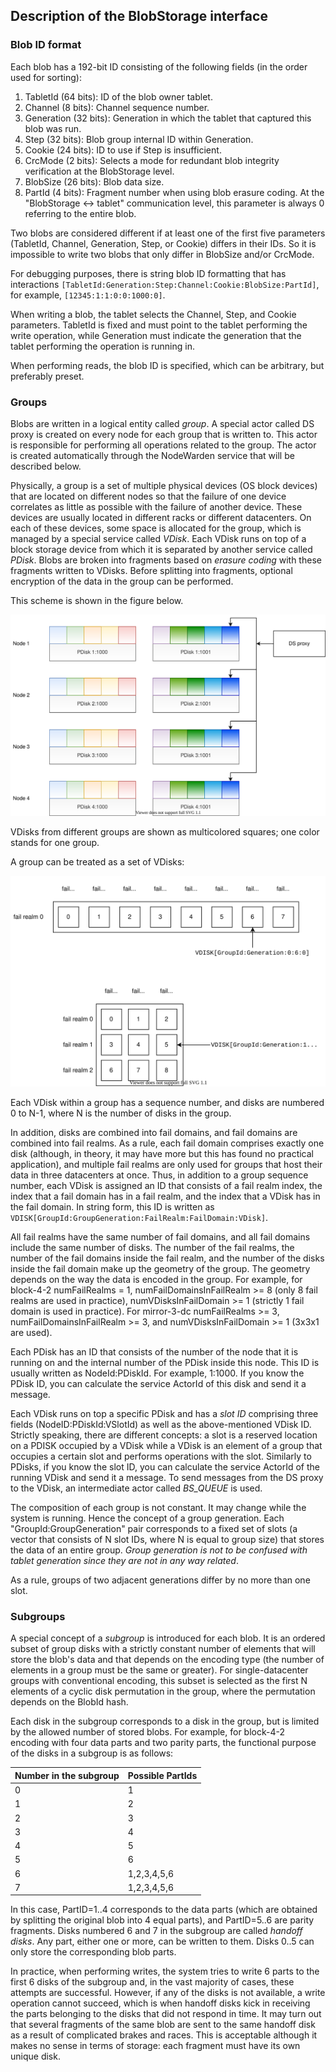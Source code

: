 ## Description of the BlobStorage interface

### Blob ID format

Each blob has a 192-bit ID consisting of the following fields (in the order used for sorting):

1. TabletId (64 bits): ID of the blob owner tablet.
2. Channel (8 bits): Channel sequence number.
3. Generation (32 bits): Generation in which the tablet that captured this blob was run.
4. Step (32 bits): Blob group internal ID within Generation.
5. Cookie (24 bits): ID to use if Step is insufficient.
6. CrcMode (2 bits): Selects a mode for redundant blob integrity verification at the BlobStorage level.
7. BlobSize (26 bits): Blob data size.
8. PartId (4 bits): Fragment number when using blob erasure coding. At the "BlobStorage <-> tablet" communication level, this parameter is always 0 referring to the entire blob.

Two blobs are considered different if at least one of the first five parameters (TabletId, Channel, Generation, Step, or Cookie) differs in their IDs. So it is impossible to write two blobs that only differ in BlobSize and/or CrcMode.

For debugging purposes, there is string blob ID formatting that has interactions `[TabletId:Generation:Step:Channel:Cookie:BlobSize:PartId]`, for example, `[12345:1:1:0:0:1000:0]`.

When writing a blob, the tablet selects the Channel, Step, and Cookie parameters. TabletId is fixed and must point to the tablet performing the write operation, while Generation must indicate the generation that the tablet performing the operation is running in.

When performing reads, the blob ID is specified, which can be arbitrary, but preferably preset.

### Groups

Blobs are written in a logical entity called *group*. A special actor called DS proxy is created on every node for each group that is written to. This actor is responsible for performing all operations related to the group. The actor is created automatically through the NodeWarden service that will be described below.

Physically, a group is a set of multiple physical devices (OS block devices) that are located on different nodes so that the failure of one device correlates as little as possible with the failure of another device. These devices are usually located in different racks or different datacenters. On each of these devices, some space is allocated for the group, which is managed by a special service called _VDisk_. Each VDisk runs on top of a block storage device from which it is separated by another service called _PDisk_. Blobs are broken into fragments based on _erasure coding_ with these fragments written to VDisks. Before splitting into fragments, optional encryption of the data in the group can be performed.

This scheme is shown in the figure below.

![PDisk, VDisk, and a group](../../_assets/Slide3_group_layout.svg)

VDisks from different groups are shown as multicolored squares; one color stands for one group.

A group can be treated as a set of VDisks:

![Group](../../_assets/Slide_group_content.svg)

Each VDisk within a group has a sequence number, and disks are numbered 0 to N-1, where N is the number of disks in the group.

In addition, disks are combined into fail domains, and fail domains are combined into fail realms. As a rule, each fail domain comprises exactly one disk (although, in theory, it may have more but this has found no practical application), and multiple fail realms are only used for groups that host their data in three datacenters at once. Thus, in addition to a group sequence number, each VDisk is assigned an ID that consists of a fail realm index, the index that a fail domain has in a fail realm, and the index that a VDisk has in the fail domain. In string form, this ID is written as `VDISK[GroupId:GroupGeneration:FailRealm:FailDomain:VDisk]`.

All fail realms have the same number of fail domains, and all fail domains include the same number of disks. The number of the fail realms, the number of the fail domains inside the fail realm, and the number of the disks inside the fail domain make up the geometry of the group. The geometry depends on the way the data is encoded in the group. For example, for block-4-2 numFailRealms = 1, numFailDomainsInFailRealm >= 8 (only 8 fail realms are used in practice), numVDisksInFailDomain >= 1 (strictly 1 fail domain is used in practice). For mirror-3-dc numFailRealms >= 3, numFailDomainsInFailRealm >= 3, and numVDisksInFailDomain >= 1 (3x3x1 are used).

Each PDisk has an ID that consists of the number of the node that it is running on and the internal number of the PDisk inside this node. This ID is usually written as NodeId:PDiskId. For example, 1:1000. If you know the PDisk ID, you can calculate the service ActorId of this disk and send it a message.

Each VDisk runs on top a specific PDisk and has a _slot ID_ comprising three fields (NodeID:PDiskId:VSlotId) as well as the above-mentioned VDisk ID. Strictly speaking, there are different concepts: a slot is a reserved location on a PDISK occupied by a VDisk while a VDisk is an element of a group that occupies a certain slot and performs operations with the slot. Similarly to PDisks, if you know the slot ID, you can calculate the service ActorId of the running VDisk and send it a message. To send messages from the DS proxy to the VDisk, an intermediate actor called _BS_QUEUE_ is used.

The composition of each group is not constant. It may change while the system is running. Hence the concept of a group generation. Each "GroupId:GroupGeneration" pair corresponds to a fixed set of slots (a vector that consists of N slot IDs, where N is equal to group size) that stores the data of an entire group. _Group generation is not to be confused with tablet generation since they are not in any way related_.

As a rule, groups of two adjacent generations differ by no more than one slot.

### Subgroups

A special concept of a _subgroup_ is introduced for each blob. It is an ordered subset of group disks with a strictly constant number of elements that will store the blob's data and that depends on the encoding type (the number of elements in a group must be the same or greater). For single-datacenter groups with conventional encoding, this subset is selected as the first N elements of a cyclic disk permutation in the group, where the permutation depends on the BlobId hash.

Each disk in the subgroup corresponds to a disk in the group, but is limited by the allowed number of stored blobs. For example, for block-4-2 encoding with four data parts and two parity parts, the functional purpose of the disks in a subgroup is as follows:

| Number in the subgroup | Possible PartIds |
| ------------------- | ------------------- |
| 0 | 1 |
| 1 | 2 |
| 2 | 3 |
| 3 | 4 |
| 4 | 5 |
| 5 | 6 |
| 6 | 1,2,3,4,5,6 |
| 7 | 1,2,3,4,5,6 |

In this case, PartID=1..4 corresponds to the data parts (which are obtained by splitting the original blob into 4 equal parts), and PartID=5..6 are parity fragments. Disks numbered 6 and 7 in the subgroup are called _handoff disks_. Any part, either one or more, can be written to them. Disks 0..5 can only store the corresponding blob parts.

In practice, when performing writes, the system tries to write 6 parts to the first 6 disks of the subgroup and, in the vast majority of cases, these attempts are successful. However, if any of the disks is not available, a write operation cannot succeed, which is when handoff disks kick in receiving the parts belonging to the disks that did not respond in time. It may turn out that several fragments of the same blob are sent to the same handoff disk as a result of complicated brakes and races. This is acceptable although it makes no sense in terms of storage: each fragment must have its own unique disk.

